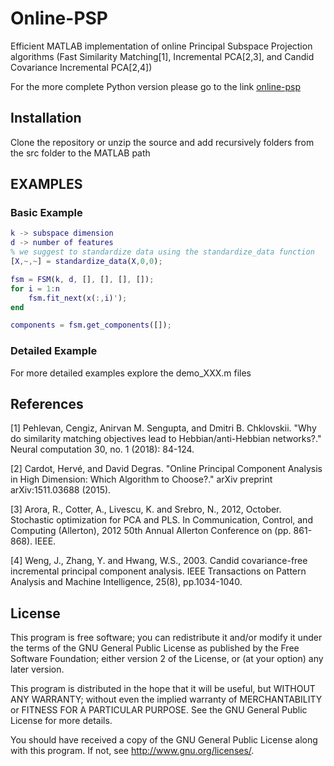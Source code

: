 # Online-PSP
Efficient MATLAB implementation of online Principal Subspace Projection algorithms (Fast Similarity Matching[1], Incremental PCA[2,3], and Candid Covariance Incremental PCA[2,4])

For the more complete Python version please go to the link [online-psp](https://github.com/flatironinstitute/online_psp)

## Installation

Clone the repository or unzip the source and add recursively folders from the src folder to the MATLAB path

## EXAMPLES 

### Basic Example

``` Matlab
k -> subspace dimension
d -> number of features
% we suggest to standardize data using the standardize_data function
[X,~,~] = standardize_data(X,0,0);

fsm = FSM(k, d, [], [], [], []);
for i = 1:n    
    fsm.fit_next(x(:,i)');
end

components = fsm.get_components([]);
```



### Detailed Example
For more detailed examples explore the demo_XXX.m files


## References
[1] Pehlevan, Cengiz, Anirvan M. Sengupta, and Dmitri B. Chklovskii. "Why do similarity matching objectives lead to Hebbian/anti-Hebbian networks?." Neural computation 30, no. 1 (2018): 84-124.

[2] Cardot, Hervé, and David Degras. "Online Principal Component Analysis in High Dimension: Which Algorithm to Choose?." arXiv preprint arXiv:1511.03688 (2015).

[3] Arora, R., Cotter, A., Livescu, K. and Srebro, N., 2012, October. Stochastic optimization for PCA and PLS. In Communication, Control, and Computing (Allerton), 2012 50th Annual Allerton Conference on (pp. 861-868). IEEE.

[4] Weng, J., Zhang, Y. and Hwang, W.S., 2003. Candid covariance-free incremental principal component analysis. IEEE Transactions on Pattern Analysis and Machine Intelligence, 25(8), pp.1034-1040.


## License
This program is free software; you can redistribute it and/or modify it under the terms of the GNU General Public License as published by the Free Software Foundation; either version 2 of the License, or (at your option) any later version.

This program is distributed in the hope that it will be useful, but WITHOUT ANY WARRANTY; without even the implied warranty of MERCHANTABILITY or FITNESS FOR A PARTICULAR PURPOSE. See the GNU General Public License for more details.

You should have received a copy of the GNU General Public License along with this program. If not, see http://www.gnu.org/licenses/.
